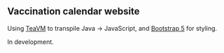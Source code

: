## Vaccination calendar website

Using [TeaVM](https://github.com/konsoletyper/teavm) to transpile Java -> JavaScript,
and [Bootstrap 5](https://getbootstrap.com/) for styling.

In development.